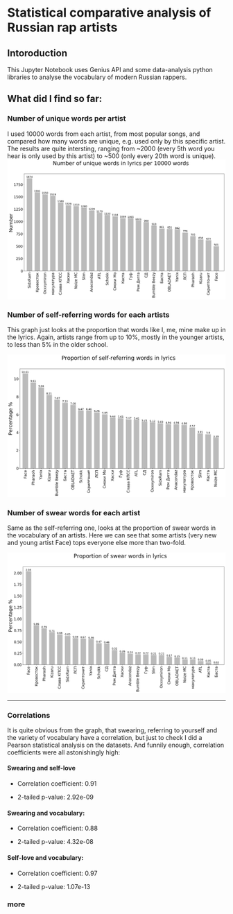 # Statistical comparative analysis of Russian rap artists
## Intoroduction

This Jupyter Notebook uses Genius API and some data-analysis python libraries to analyse the vocabulary of modern Russian rappers.

## What did I find so far:
### Number of unique words per artist
I used 10000 words from each artist, from most popular songs, and compared how many words are unique, e.g. used only by this specific artist. The results are quite intersting, ranging from ~2000 (every 5th word you hear is only used by this artist) to ~500 (only every 20th word is unique).
![Uniq_words](/figs/unique_words.png)
### Number of self-referring words for each artists
This graph just looks at the proportion that words like I, me, mine make up in the lyrics. Again, artists range from up to 10%, mostly in the younger artists, to less than 5% in the older school.

![Self-words](/figs/self_love.png)

### Number of swear words for each artist

Same as the self-referring one, looks at the proportion of swear words in the vocabulary of an artists. Here we can see that some artists (very new and young artist Face) tops everyone else more than two-fold.


![Swear-words](/figs/swear_words.png)
___

### Correlations

It is quite obvious from the graph, that swearing, referring to yourself and the variety of vocabulary have a correlation, but just to check I did a Pearson statistical analysis on the datasets. And funnily enough, correlation coefficients were all astonishingly high:

#### Swearing and self-love

- Correlation coefficient:
0.91

- 2-tailed p-value:
2.92e-09

#### Swearing and vocabulary:

* Correlation coefficient:
0.88

* 2-tailed p-value:
4.32e-08

#### Self-love and vocabulary:

* Correlation coefficient:
0.97

* 2-tailed p-value:
1.07e-13

### more
